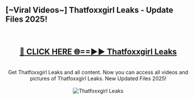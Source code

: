 <h2>[~Viral Videos~] Thatfoxxgirl Leaks - Update Files 2025!</h2>
<br>
<div align="center">
<h2><a href="https://betterlinks.top/A2PfLJ" rel="nofollow">🔴 CLICK HERE 🌐==►► Thatfoxxgirl Leaks</a></h2>
<br>
Get Thatfoxxgirl Leaks and all content. Now you can access all videos and pictures of Thatfoxxgirl Leaks. New Updated Files 2025!
<br>
<br>
<a href="https://betterlinks.top/A2PfLJ" rel="nofollow" data-target="animated-image.originalLink"><img src="https://i.ibb.co.com/WyWwxjT/player-gif2.gif" alt="Thatfoxxgirl Leaks" style="max-width: 100%; display: inline-block;" data-target="animated-image.originalImage"></a>
</div>
<br>
